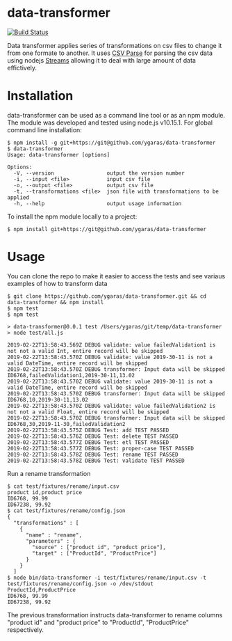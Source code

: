 # data-transformer


[![Build Status](https://travis-ci.com/ygaras/data-transformer.svg?branch=master)](https://travis-ci.com/ygaras/data-transformer)


Data transformer applies series of transformations on csv files to change it from one formate to another. It uses [CSV Parse](https://github.com/adaltas/node-csv-parse) for parsing the csv data using nodejs [Streams](https://nodejs.org/api/stream.html) allowing it to deal with large amount of data effictively. 

# Installation
data-transformer can be used as a command line tool or as an npm module. The module was developed and tested using node.js v10.15.1. For global command line installation:

```
$ npm install -g git+https://git@github.com/ygaras/data-transformer
$ data-transformer 
Usage: data-transformer [options]

Options:
  -V, --version                 output the version number
  -i, --input <file>            input csv file
  -o, --output <file>           output csv file
  -t, --transformations <file>  json file with transformations to be applied
  -h, --help                    output usage information
```  
  
To install the npm module locally to a project:

```
$ npm install git+https://git@github.com/ygaras/data-transformer
```

# Usage
You can clone the repo to make it easier to access the tests and see variaus examples of how to transform data
```
$ git clone https://github.com/ygaras/data-transformer.git && cd  data-transformer && npm install
$ npm test
$ npm test

> data-transformer@0.0.1 test /Users/ygaras/git/temp/data-transformer
> node test/all.js

2019-02-22T13:58:43.569Z DEBUG validate: value failedValidation1 is not not a valid Int, entire record will be skipped
2019-02-22T13:58:43.570Z DEBUG validate: value 2019-30-11 is not a valid DateTime, entire record will be skipped
2019-02-22T13:58:43.570Z DEBUG transformer: Input data will be skipped ID6768,failedValidation1,2019-30-11,13.02
2019-02-22T13:58:43.570Z DEBUG validate: value 2019-30-11 is not a valid DateTime, entire record will be skipped
2019-02-22T13:58:43.570Z DEBUG transformer: Input data will be skipped ID6768,10,2019-30-11,13.02
2019-02-22T13:58:43.570Z DEBUG validate: value failedValidation2 is not not a valid Float, entire record will be skipped
2019-02-22T13:58:43.570Z DEBUG transformer: Input data will be skipped ID6768,30,2019-11-30,failedValidation2
2019-02-22T13:58:43.575Z DEBUG Test: add TEST PASSED
2019-02-22T13:58:43.576Z DEBUG Test: delete TEST PASSED
2019-02-22T13:58:43.577Z DEBUG Test: etl TEST PASSED
2019-02-22T13:58:43.577Z DEBUG Test: proper-case TEST PASSED
2019-02-22T13:58:43.578Z DEBUG Test: rename TEST PASSED
2019-02-22T13:58:43.578Z DEBUG Test: validate TEST PASSED
```
Run a rename transformation
```
$ cat test/fixtures/rename/input.csv
product id,product price
ID6768, 99.99
ID67238, 99.92
$ cat test/fixtures/rename/config.json 
{
  "transformations" : [
    {
      "name" : "rename",
      "parameters" : {
        "source" : ["product id", "product price"],
        "target" : ["ProductId", "ProductPrice"]
      }
    }
  ]
$ node bin/data-transformer -i test/fixtures/rename/input.csv -t test/fixtures/rename/config.json -o /dev/stdout
ProductId,ProductPrice
ID6768, 99.99
ID67238, 99.92
```
The previous transformation instructs data-transformer to rename columns "product id" and "product price" to "ProductId", "ProductPrice" respectively. 


